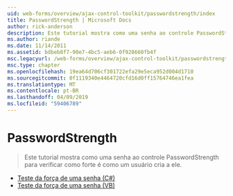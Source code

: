 ```yaml
---
uid: web-forms/overview/ajax-control-toolkit/passwordstrength/index
title: PasswordStrength | Microsoft Docs
author: rick-anderson
description: Este tutorial mostra como uma senha ao controle PasswordStrength para verificar como forte é como um usuário cria a ele.
ms.author: riande
ms.date: 11/14/2011
ms.assetid: bdbeb8f7-90e7-4bc5-aeb6-0f928660fb4f
msc.legacyurl: /web-forms/overview/ajax-control-toolkit/passwordstrength
msc.type: chapter
ms.openlocfilehash: 19ea64d706cf301722efa29e5eca952d004d1710
ms.sourcegitcommit: 0f1119340e4464720cfd16d0ff15764746ea1fea
ms.translationtype: MT
ms.contentlocale: pt-BR
ms.lasthandoff: 04/09/2019
ms.locfileid: "59406789"
---
```

# <a name="passwordstrength"></a>PasswordStrength

> Este tutorial mostra como uma senha ao controle PasswordStrength para verificar como forte é como um usuário cria a ele.


- [Teste da força de uma senha (C#)](testing-the-strength-of-a-password-cs.md)
- [Teste da força de uma senha (VB)](testing-the-strength-of-a-password-vb.md)
